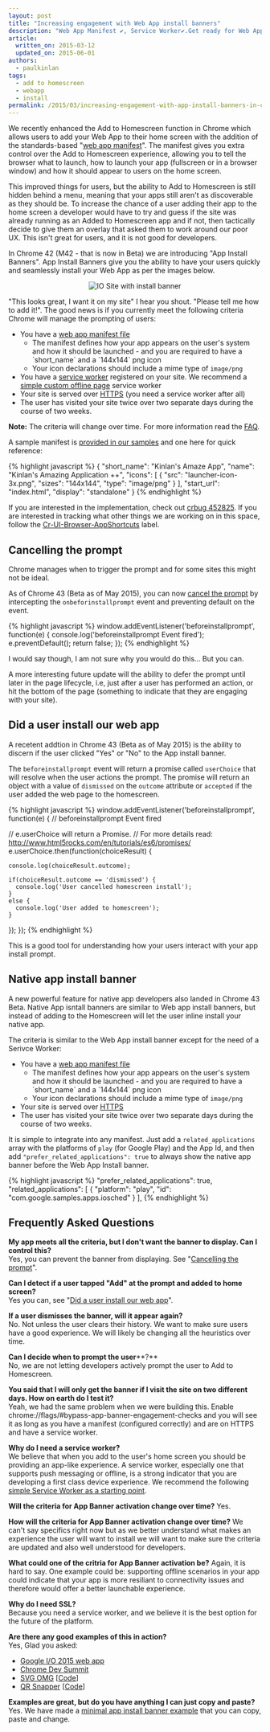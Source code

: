 ```yaml
---
layout: post
title: "Increasing engagement with Web App install banners"
description: "Web App Manifest ✔︎, Service Worker✔.Get ready for Web App Install banners "
article:
  written_on: 2015-03-12
  updated_on: 2015-06-01
authors:
  - paulkinlan
tags:
  - add to homescreen
  - webapp
  - install
permalink: /2015/03/increasing-engagement-with-app-install-banners-in-chrome-for-android
---
```

We recently enhanced the Add to Homescreen function in Chrome which allows users 
to add your Web App to their home screen with the addition of the 
standards-based "[web app manifest](http://updates.html5rocks.com/2014/11/Support-for-installable-web-apps-with-webapp-manifest-in-chrome-38-for-Android)". 
The manifest gives you extra control over the Add to Homescreen experience, 
allowing you to tell the browser what to launch, how to launch your app 
(fullscreen or in a browser window) and how it should appear to users on the 
home screen.

This improved things for users, but the ability to Add to Homescreen is still 
hidden behind a menu, meaning that your apps still aren't as discoverable as 
they should be.  To increase the chance of a user adding their app to the home 
screen a developer would have to try and guess if the site was already running 
as an Added to Homescreen app and if not, then tactically decide to give them an 
overlay that asked them to work around our poor UX.  This isn't great for users, 
and it is not good for developers.

In Chrome 42 (M42 - that is now in Beta) we are introducing "App Install 
Banners".  App Install Banners give you the ability to have your users quickly 
and seamlessly install your Web App as per the images below.


<p style="text-align: center;">
  <img style="max-width: 100%; height: auto;" src="{% asset_path 2015-03-03/add-to-home-screen.gif %}" alt="IO Site with install banner" />
</p>

<span id="criteria">"This looks great, I want it on my site"</span> I hear you shout. "Please tell me how 
to add it!".  The good news is if you currently meet the following criteria Chrome will 
manage the prompting of users:

* You have a [web app manifest 
  file](http://updates.html5rocks.com/2014/11/Support-for-installable-web-apps-with-webapp-manifest-in-chrome-38-for-Android) 
  - The manifest defines how your app appears on the user's system and how it 
  should be launched - and you are required to have a \`short\_name\` and a 
  \`144x144\` png icon
  - Your icon declarations should include a mime type of `image/png`
* You have a [service 
  worker](http://www.html5rocks.com/en/tutorials/service-worker/introduction/) 
  registered on your site. We recommend a [simple custom offline page](https://github.com/GoogleChrome/samples/blob/gh-pages/service-worker/custom-offline-page/service-worker.js) 
  service worker
* Your site is served over 
  [HTTPS](https://docs.google.com/document/d/1oRXJUIttqQxuxmjj2tgYjj096IKw4Zcw6eAoIKWZ2oQ/edit) 
  (you need a service worker after all)
* The user has visited your site twice over two separate days during the course 
  of two weeks.

**Note:** The criteria will change over time.  For more information read the [FAQ](#criteria-faq).

A sample manifest is [provided in our samples](https://github.com/GoogleChrome/samples/tree/gh-pages/app-install-banner) and one here for quick reference:

{% highlight javascript %}
{
  "short_name": "Kinlan's Amaze App",
  "name": "Kinlan's Amazing Application ++",
  "icons": [
    {
      "src": "launcher-icon-3x.png",
      "sizes": "144x144",
      "type": "image/png"
    }
  ],
  "start_url": "index.html",
  "display": "standalone"
}
{% endhighlight %}

If you are interested in the implementation, check out [crbug 
452825](https://code.google.com/p/chromium/issues/detail?id=452825).  If you are 
interested in tracking what other things we are working on in this space, follow 
the 
[Cr-UI-Browser-AppShortcuts](https://code.google.com/p/chromium/issues/list?q=label:Cr-UI-Browser-AppShortcuts) 
label. 

## <span id="cancel">Cancelling the prompt</span>

Chrome manages when to trigger the prompt and for some sites this might not be ideal.

As of Chrome 43 (Beta as of May 2015), you can now [cancel the prompt](http://googlechrome.github.io/samples/app-install-banner/cancelable-banner/index.html) by intercepting the `onbeforinstallprompt` event and preventing default on the event.

{% highlight javascript %}
 window.addEventListener('beforeinstallprompt', function(e) {
  console.log('beforeinstallprompt Event fired');
  e.preventDefault();
  return false;
});
{% endhighlight %}

I would say though, I am not sure why you would do this... But you can.

A more interesting future update will the ability to defer the prompt until later in the page lifecycle,
i.e, just after a user has performed an action, or hit the bottom of the page (something to indicate
that they are engaging with your site).

## <span id="action">Did a user install our web app</span>

A recetent addtion in Chrome 43 (Beta as of May 2015) is the ability to discern if the user clicked "Yes" or "No" to the App install banner.

The `beforeinstallprompt` event will return a promise called `userChoice` that will resolve when the user
actions the prompt.  The promise will return an object with a value of `dismissed` on the `outcome`
attribute or `accepted` if the user added the web page to the homescreen.

{% highlight javascript %}
window.addEventListener('beforeinstallprompt', function(e) {
  // beforeinstallprompt Event fired
  
  // e.userChoice will return a Promise. 
  // For more details read: http://www.html5rocks.com/en/tutorials/es6/promises/
  e.userChoice.then(function(choiceResult) {
    
    console.log(choiceResult.outcome);
    
    if(choiceResult.outcome == 'dismissed') {
      console.log('User cancelled homescreen install');
    }
    else {
      console.log('User added to homescreen');
    }
  });
});
{% endhighlight %}

This is a good tool for understanding how your users interact with your app install prompt.

## <span id="native">Native app install banner</span>

A new powerful feature for native app developers also landed in Chrome 43 Beta.  Native App isntall banners are similar to Web app install banners, but instead of adding to the Homescreen will let the user inline install your native app.

The criteria is similar to the Web App install banner except for the need of a Serivce Worker:

* You have a [web app manifest 
  file](http://updates.html5rocks.com/2014/11/Support-for-installable-web-apps-with-webapp-manifest-in-chrome-38-for-Android) 
  - The manifest defines how your app appears on the user's system and how it 
  should be launched - and you are required to have a \`short\_name\` and a 
  \`144x144\` png icon
  - Your icon declarations should include a mime type of `image/png`
* Your site is served over 
  [HTTPS](https://docs.google.com/document/d/1oRXJUIttqQxuxmjj2tgYjj096IKw4Zcw6eAoIKWZ2oQ/edit)
* The user has visited your site twice over two separate days during the course 
  of two weeks.

It is simple to integrate into any manifest.  Just add a `related_applications` array with the platforms of `play` (for Google Play) and the App Id, and then add `"prefer_related_applications": true` to always show the native app banner before the Web App Install banner.

{% highlight javascript %}
"prefer_related_applications": true,
"related_applications": [
  {
    "platform": "play",
    "id": "com.google.samples.apps.iosched"
  }
],
{% endhighlight %}


## <span id="criteria-faq">Frequently Asked Questions</span>

**My app meets all the criteria, but I don't want the banner to display. Can I control this?**  
Yes, you can prevent the banner from displaying.  See "[Cancelling the prompt](#cancel)".

**Can I detect if a user tapped "Add" at the prompt and added to home screen?**  
Yes you can, see "[Did a user install our web app](#action)".

**If a user dismisses the banner, will it appear again?**  
No.  Not unless the user clears their history.  We want to make sure users have 
a good experience.  We will likely be changing all the heuristics over time.

**Can I decide when to prompt the user****?**  
No, we are not letting developers actively prompt the user to Add to Homescreen.

**You said that I will only get the banner if I visit the site on two different 
days.  How on earth do I test it?**  
Yeah, we had the same problem when we were building this.  Enable 
chrome://flags/\#bypass-app-banner-engagement-checks and you will see it as long 
as you have a manifest (configured correctly) and are on HTTPS and have a 
service worker.

**Why do I need a service worker?**  
We believe that when you add to the user's home screen you should be providing 
an app-like experience.  A service worker, especially one that supports push 
messaging or offline, is a strong indicator that you are developing a first 
class device experience.  We recommend the following [simple Service Worker as a 
starting point](https://github.com/GoogleChrome/samples/blob/gh-pages/app-install-banner/basic-banner/service-worker.js). 

**Will the criteria for App Banner activation change over time?**
Yes.

**How will the criteria for App Banner activation change over time?**
We can't say specifics right now but as we better understand what makes an experience the user will want to install we will want to make sure the criteria are updated and also well understood for developers. 

**What could one of the critria for App Banner activation be?**
Again, it is hard to say.  One example could be: supporting offline scenarios in your app could indicate that your app is more resiliant to connectivity issues and therefore would offer a better launchable experience.

**Why do I need SSL?**  
Because you need a service worker, and we believe it is the best option for the future of the platform.

**Are there any good examples of this in action?**  
Yes, Glad you asked: 

* [Google I/O 2015 web app](https://events.google.com/io2015/)
* [Chrome Dev Summit](https://developer.chrome.com/devsummit/)
* [SVG OMG](https://jakearchibald.github.io/svgomg/) 
  [[Code](https://github.com/jakearchibald/svgomg)]
* [QR Snapper](https://qrsnapper.appspot.com) 
  [[Code](https://github.com/PaulKinlan/qrcode)]

**Examples are great, but do you have anything I can just copy and paste?**  
Yes. We have made a [minimal app install banner 
example](https://github.com/GoogleChrome/samples/tree/gh-pages/app-install-banner/) 
that you can copy, paste and change.

